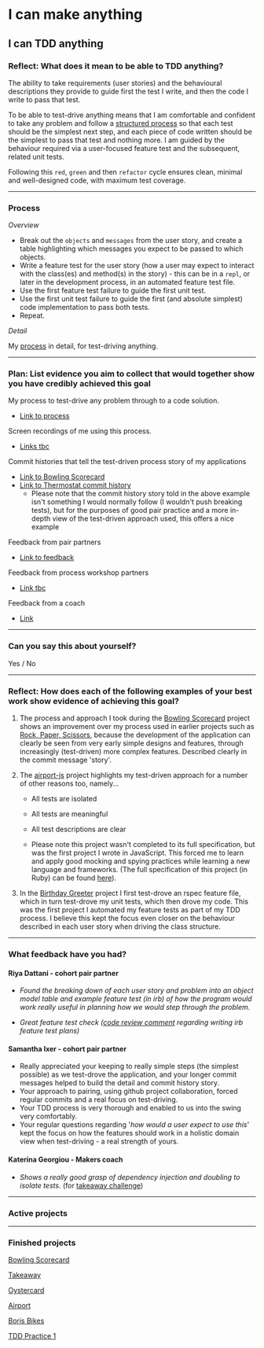 # I can make anything

## I can TDD anything

### Reflect: What does it mean to be able to TDD anything?

The ability to take requirements (user stories) and the behavioural descriptions they provide to guide first the test I write, and then the code I write to pass that test.

To be able to test-drive anything means that I am comfortable and confident to take any problem and follow a [structured process](https://github.com/mattTea/Portfolio/blob/master/processes/tdd.md) so that each test should be the simplest next step, and each piece of code written should be the simplest to pass that test and nothing more. I am guided by the behaviour required via a user-focused feature test and the subsequent, related unit tests.

Following this `red`, `green` and then `refactor` cycle ensures clean, minimal and well-designed code, with maximum test coverage.

------

### Process

_Overview_

- Break out the `objects` and `messages` from the user story, and create a table highlighting which messages you expect to be passed to which objects.
- Write a feature test for the user story (how a user may expect to interact with the class(es) and method(s) in the story) - this can be in a `repl`, or later in the development process, in an automated feature test file.
- Use the first feature test failure to guide the first unit test.
- Use the first unit test failure to guide the first (and absolute simplest) code implementation to pass both tests.
- Repeat.


_Detail_

My [process](https://github.com/mattTea/Portfolio/blob/master/processes/tdd.md) in detail, for test-driving anything.


------

### Plan: List evidence you aim to collect that would together show you have credibly achieved this goal

My process to test-drive any problem through to a code solution.
- [Link to process](https://github.com/mattTea/Portfolio/blob/master/processes/tdd.md)

Screen recordings of me using this process.
- [Links tbc]()

Commit histories that tell the test-driven process story of my applications
- [Link to Bowling Scorecard](https://github.com/mattTea/bowling-challenge/commits/master)
- [Link to Thermostat commit history](https://github.com/samanthaixer/thermostatWeds/commits/master)
  - Please note that the commit history story told in the above example isn't something I would normally follow (I wouldn't push breaking tests), but for the purposes of good pair practice and a more in-depth view of the test-driven approach used, this offers a nice example

Feedback from pair partners
- [Link to feedback](https://github.com/mattTea/Portfolio/blob/master/goals_and_evidence/1_make_anything/1_tdd_anything.md#what-feedback-have-you-had)

Feedback from process workshop partners
- [Link tbc]()

Feedback from a coach
- [Link](https://github.com/mattTea/Portfolio/blob/master/goals_and_evidence/1_make_anything/1_tdd_anything.md#what-feedback-have-you-had)


------

### Can you say this about yourself? 

Yes / No


------

### Reflect: How does each of the following examples of your best work show evidence of achieving this goal?

1. The process and approach I took during the [Bowling Scorecard](https://github.com/mattTea/bowling-challenge/commits/master) project shows an improvement over my process used in earlier projects such as [Rock, Paper, Scissors](https://github.com/mattTea/rps-challenge/commits/master), because the development of the application can clearly be seen from very early simple designs and features, through increasingly (test-driven) more complex features. Described clearly in the commit message 'story'.

2. The [airport-js](https://github.com/mattTea/airport-js/blob/master/spec/PlaneSpec.js) project highlights my test-driven approach for a number of other reasons too, namely...
    - All tests are isolated
    - All tests are meaningful
    - All test descriptions are clear

    - Please note this project wasn't completed to its full specification, but was the first project I wrote in JavaScript. This forced me to learn and apply good mocking and spying practices while learning a new language and frameworks. (The full specification of this project (in Ruby) can be found [here](https://github.com/mattTea/airport_challenge)).

3. In the [Birthday Greeter](https://github.com/mattTea/Portfolio/blob/master/projects/birthday.md) project I first test-drove an rspec feature file, which in turn test-drove my unit tests, which then drove my code. This was the first project I automated my feature tests as part of my TDD process. I believe this kept the focus even closer on the behaviour described in each user story when driving the class structure.

------

### What feedback have you had?

#### Riya Dattani - cohort pair partner

  - _Found the breaking down of each user story and problem into an object model table and example feature test (in irb) of how the program would work really useful in planning how we would step through the problem._

  - _Great feature test check ([code review comment](https://github.com/makersacademy/airport_challenge/pull/1328#discussion_r264163812) regarding writing irb feature test plans)_


#### Samantha Ixer - cohort pair partner

- Really appreciated your keeping to really simple steps (the simplest possible) as we test-drove the application, and your longer commit messages helped to build the detail and commit history story.
- Your approach to pairing, using github project collaboration, forced regular commits and a real focus on test-driving.
- Your TDD process is very thorough and enabled to  us into the swing very comfortably.
- Your regular questions regarding '_how would a user expect to use this_' kept the focus on how the features should work in a holistic domain view when test-driving - a real strength of yours.


#### Katerina Georgiou - Makers coach

- _Shows a really good grasp of dependency injection and doubling to isolate tests._ (for [takeaway challenge](https://github.com/mattTea/Portfolio/blob/master/projects/takeaway.md))


------

### Active projects


------

### Finished projects

[Bowling Scorecard](https://github.com/mattTea/Portfolio/blob/master/projects/bowling.md)

[Takeaway](https://github.com/mattTea/Portfolio/blob/master/projects/takeaway.md)

[Oystercard](https://github.com/mattTea/Portfolio/blob/master/projects/oystercard.md)

[Airport](https://github.com/mattTea/Portfolio/blob/master/projects/airport.md)

[Boris Bikes](https://github.com/mattTea/Portfolio/blob/master/projects/boris_bikes.md)

[TDD Practice 1](https://github.com/mattTea/Portfolio/blob/master/projects/tdd_practice_1.md)

